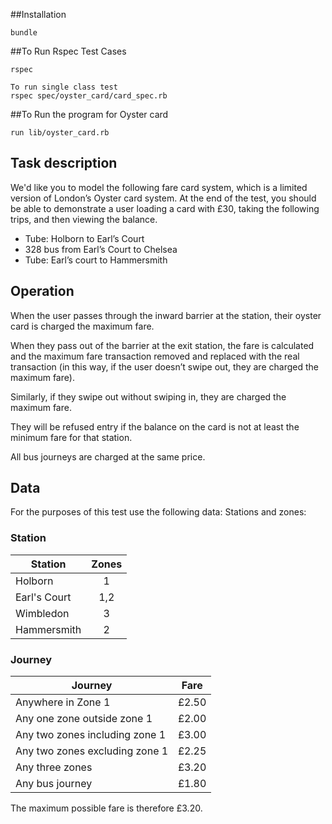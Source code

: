 ##Installation
```
bundle
```

##To Run Rspec Test Cases
```
rspec

To run single class test
rspec spec/oyster_card/card_spec.rb
```

##To Run the program for Oyster card
```
run lib/oyster_card.rb
```
## Task description

We'd like you to model the following fare card system, which is a limited version of London’s Oyster card system. At the end of the test, you should be able to demonstrate a user loading a card with £30, taking the following trips, and then viewing the balance.
* Tube: Holborn to Earl’s Court
* 328 bus from Earl’s Court to Chelsea
* Tube: Earl’s court to Hammersmith

## Operation

When the user passes through the inward barrier at the station, their oyster card is charged the maximum fare.

When they pass out of the barrier at the exit station, the fare is calculated and the maximum fare transaction removed and replaced with the real transaction (in this way, if the user doesn’t swipe out, they are charged the maximum fare).

Similarly, if they swipe out without swiping in, they are charged the maximum fare.

They will be refused entry if the balance on the card is not at least the minimum fare for that station.

All bus journeys are charged at the same price.

## Data
For the purposes of this test use the following data: Stations and zones:

### Station
| Station       | Zones  |
| ------------- |:------:|
| Holborn       | 1      |
| Earl's Court  | 1,2    |
| Wimbledon     | 3      |
| Hammersmith   | 2      |

### Journey

| Journey                         | Fare   |
| ------------------------------- |:------:|
| Anywhere in Zone 1              | £2.50  |
| Any one zone outside zone 1     | £2.00  |
| Any two zones including zone 1  | £3.00  |
| Any two zones excluding zone 1  | £2.25  |
| Any three zones                 | £3.20  |
| Any bus journey                 | £1.80  |

The maximum possible fare is therefore £3.20.
